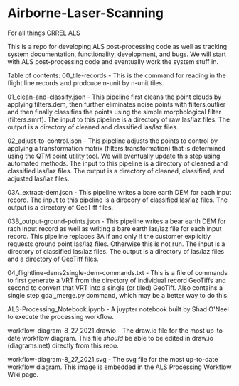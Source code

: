 # Airborne-Laser-Scanning
For all things CRREL ALS

This is a repo for developing ALS post-processing code as well as tracking system documentation, functionality, development, and bugs. We will start with ALS post-processing code and eventually work the system stuff in. 

Table of contents:
00_tile-records - This is the command for reading in the flight line records and prodcuce n-unit by n-unit tiles.

01_clean-and-classify.json - This pipeline first cleans the point clouds by applying filters.dem, then further eliminates noise points with filters.outlier and then finally classifies the points using the simple morphological filter (filters.smrf). The input to this pipeline is a directory of raw las/laz files. The output is a directory of cleaned and classified las/laz files.

02_adjust-to-control.json - This pipeline adjusts the points to control by applying a transformation matrix (filters.transformation) that is determined using the QTM point utility tool. We will eventually update this step using automated methods. The input to this pipeline is a directory of cleaned and classified las/laz files. The output is a directory of cleaned, classified, and adjusted las/laz files.

03A_extract-dem.json - This pipeline writes a bare earth DEM for each input record. The input to this pipeline is a direcory of classified las/laz files. The output is a directory of GeoTiff files.

03B_output-ground-points.json - This pipeline writes a bear earth DEM for rach input record as well as writing a bare earth las/laz file for each input record. This pipeline replaces 3A if and only if the customer explicitly requests ground point las/laz files. Otherwise this is not run. The input is a directory of classified las/laz files. The output is a directory of las/laz files and a directory of GeoTiff files. 

04_flightline-dems2single-dem-commands.txt - This is a file of commands to first generate a VRT from the directory of individual record GeoTiffs and second to convert that VRT into a single (or tiled) GeoTiff. Also contains a single step gdal_merge.py command, which may be a better way to do this.

ALS-Processing_Notebook.ipynb - A juypter notebook built by Shad O'Neel to execute the processing workflow.

workflow-diagram-8_27_2021.drawio - The draw.io file for the most up-to-date workflow diagram. This file *should* be able to be edited in draw.io (diagrams.net) directly from this repo.

workflow-diagram-8_27_2021.svg - The svg file for the most up-to-date workflow diagram. This image is embedded in the ALS Processing Workflow Wiki page. 
